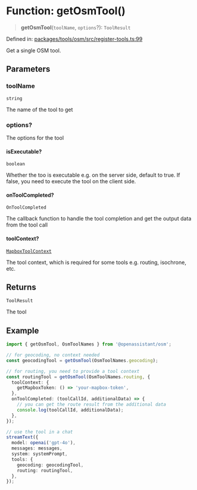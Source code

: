# Function: getOsmTool()

> **getOsmTool**(`toolName`, `options`?): `ToolResult`

Defined in: [packages/tools/osm/src/register-tools.ts:99](https://github.com/GeoDaCenter/openassistant/blob/bc4037be52d89829440fcc4aaa1010be73719d16/packages/tools/osm/src/register-tools.ts#L99)

Get a single OSM tool.

## Parameters

### toolName

`string`

The name of the tool to get

### options?

The options for the tool

#### isExecutable?

`boolean`

Whether the too is executable e.g. on the server side, default to true. If false, you need to execute the tool on the client side.

#### onToolCompleted?

`OnToolCompleted`

The callback function to handle the tool completion and get the output data from the tool call

#### toolContext?

[`MapboxToolContext`](../type-aliases/MapboxToolContext.md)

The tool context, which is required for some tools e.g. routing, isochrone, etc.

## Returns

`ToolResult`

The tool

## Example

```typescript
import { getOsmTool, OsmToolNames } from '@openassistant/osm';

// for geocoding, no context needed
const geocodingTool = getOsmTool(OsmToolNames.geocoding);

// for routing, you need to provide a tool context
const routingTool = getOsmTool(OsmToolNames.routing, {
  toolContext: {
    getMapboxToken: () => 'your-mapbox-token',
  },
  onToolCompleted: (toolCallId, additionalData) => {
    // you can get the route result from the additional data
    console.log(toolCallId, additionalData);
  },
});

// use the tool in a chat
streamText({
  model: openai('gpt-4o'),
  messages: messages,
  system: systemPrompt,
  tools: {
    geocoding: geocodingTool,
    routing: routingTool,
  },
});
```
